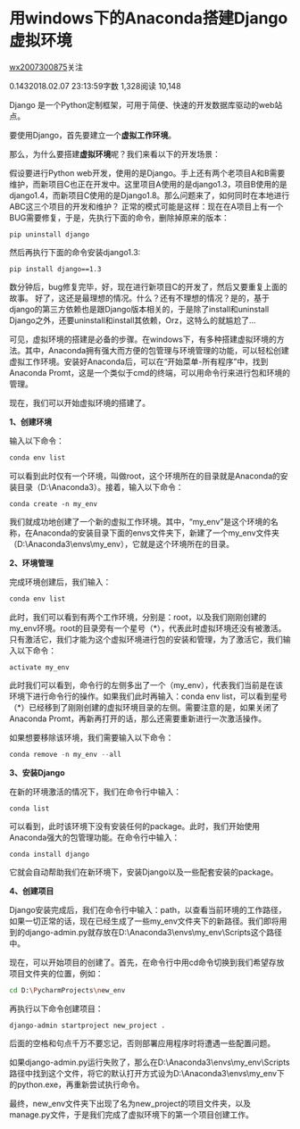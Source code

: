 # 用windows下的Anaconda搭建Django虚拟环境

[wx2007300875](https://www.jianshu.com/u/80644c56d548)关注

0.1432018.02.07 23:13:59字数 1,328阅读 10,148

Django 是一个Python定制框架，可用于简便、快速的开发数据库驱动的web站点。

要使用Django，首先要建立一个**虚拟工作环境**。

那么，为什么要搭建**虚拟环境**呢？我们来看以下的开发场景：

假设要进行Python web开发，使用的是Django。手上还有两个老项目A和B需要维护，而新项目C也正在开发中。这里项目A使用的是django1.3，项目B使用的是django1.4，而新项目C使用的是Django1.8。那么问题来了，如何同时在本地进行ABC这三个项目的开发和维护？
正常的模式可能是这样：现在在A项目上有一个BUG需要修复，于是，先执行下面的命令，删除掉原来的版本：

```undefined
pip uninstall django
```

然后再执行下面的命令安装django1.3:

```undefined
pip install django==1.3
```

数分钟后，bug修复完毕，好，现在进行新项目C的开发了，然后又要重复上面的故事。
好了，这还是最理想的情况。什么？还有不理想的情况？是的，基于django的第三方依赖也是跟Django版本相关的，于是除了install和uninstall Django之外，还要uninstall和install其依赖，Orz，这特么的就尴尬了...

可见，虚拟环境的搭建是必备的步骤。在windows下，有多种搭建虚拟环境的方法。其中，Anaconda拥有强大而方便的包管理与环境管理的功能，可以轻松创建虚拟工作环境。安装好Anaconda后，可以在“开始菜单-所有程序”中，找到Anaconda Promt，这是一个类似于cmd的终端，可以用命令行来进行包和环境的管理。

现在，我们可以开始虚拟环境的搭建了。

**1、创建环境**

输入以下命令：

```cpp
conda env list
```

可以看到此时仅有一个环境，叫做root，这个环境所在的目录就是Anaconda的安装目录（D:\Anaconda3）。接着，输入以下命令：

```undefined
conda create -n my_env
```

我们就成功地创建了一个新的虚拟工作环境。其中，“my_env”是这个环境的名称，在Anaconda的安装目录下面的envs文件夹下，新建了一个my_env文件夹（D:\Anaconda3\envs\my_env），它就是这个环境所在的目录。

**2、环境管理**

完成环境创建后，我们输入：

```cpp
conda env list
```

此时，我们可以看到有两个工作环境，分别是：root，以及我们刚刚创建的my_env环境。root的目录旁有一个星号（*），代表此时虚拟环境还没有被激活。只有激活它，我们才能为这个虚拟环境进行包的安装和管理，为了激活它，我们输入以下命令：

```undefined
activate my_env
```

此时我们可以看到，命令行的左侧多出了一个（my_env），代表我们当前是在该环境下进行命令行的操作。如果我们此时再输入：conda env list，可以看到星号（*）已经移到了刚刚创建的虚拟环境目录的左侧。需要注意的是，如果关闭了Anaconda Promt，再新再打开的话，那么还需要重新进行一次激活操作。

如果想要移除该环境，我们需要输入以下命令：

```csharp
conda remove -n my_env --all
```

**3、安装Django**

在新的环境激活的情况下，我们在命令行中输入：

```cpp
conda list
```

可以看到，此时该环境下没有安装任何的package。此时，我们开始使用Anaconda强大的包管理功能。在命令行中输入：

```undefined
conda install django
```

它就会自动帮助我们在新环境下，安装Django以及一些配套安装的package。

**4、创建项目**

Django安装完成后，我们在命令行中输入：path，以查看当前环境的工作路径，如果一切正常的话，现在已经生成了一些my_env文件夹下的新路径。我们即将用到的django-admin.py就存放在D:\Anaconda3\envs\my_env\Scripts这个路径中。

现在，可以开始项目的创建了。首先，在命令行中用cd命令切换到我们希望存放项目文件夹的位置，例如：

```bash
cd D:\PycharmProjects\new_env
```

再执行以下命令创建项目：

```undefined
django-admin startproject new_project .
```

后面的空格和句点千万不要忘记，否则部署应用程序时将遭遇一些配置问题。

如果django-admin.py运行失败了，那么在D:\Anaconda3\envs\my_env\Scripts路径中找到这个文件，将它的默认打开方式设为D:\Anaconda3\envs\my_env下的python.exe，再重新尝试执行命令。

最终，new_env文件夹下出现了名为new_project的项目文件夹，以及manage.py文件，于是我们完成了虚拟环境下的第一个项目创建工作。
